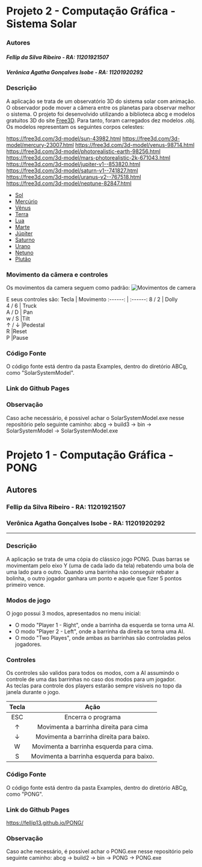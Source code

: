 Projeto 2 - Computação Gráfica - Sistema Solar
======

### Autores
##### Fellip da Silva Ribeiro - RA: 11201921507
##### Verônica Agatha Gonçalves Isobe - RA: 11201920292

### Descrição
A aplicação se trata de um observatório 3D do sistema solar com animação. O observador pode mover a câmera entre os planetas para observar melhor o sistema.
O projeto foi desenvolvido utilizando a biblioteca abcg e modelos gratuitos 3D do site [Free3D](https://free3d.com/).
Para tanto, foram carregados dez modelos .obj. Os modelos representam os seguintes corpos celestes:

https://free3d.com/3d-model/sun-43982.html
https://free3d.com/3d-model/mercury-23007.html
https://free3d.com/3d-model/venus-98714.html
https://free3d.com/3d-model/photorealistic-earth-98256.html
https://free3d.com/3d-model/mars-photorealistic-2k-671043.html
https://free3d.com/3d-model/jupiter-v1--853820.html
https://free3d.com/3d-model/saturn-v1--741827.html
https://free3d.com/3d-model/uranus-v2--767518.html
https://free3d.com/3d-model/neptune-82847.html

- [Sol](https://free3d.com/3d-model/sun-43982.html)
- [Mercúrio](https://free3d.com/3d-model/mercury-23007.html)
- [Vênus](https://free3d.com/3d-model/venus-98714.html)
- [Terra](https://free3d.com/3d-model/photorealistic-earth-98256.html)
- [Lua](https://free3d.com/3d-model/moon-photorealistic-2k-853071.html)
- [Marte](https://free3d.com/3d-model/mars-photorealistic-2k-671043.html)
- [Júpiter](https://free3d.com/3d-model/jupiter-v1--853820.html)
- [Saturno](https://free3d.com/3d-model/saturn-v1--741827.html)
- [Urano](https://free3d.com/3d-model/uranus-v2--767518.html)
- [Netuno](https://free3d.com/3d-model/neptune-82847.html)
- [Plutão](https://free3d.com/3d-model/pluto-v1--424613.html)

### Movimento da câmera e controles
Os movimentos da camera seguem como padrão:
![Movimentos de camera](https://imgur.com/OA3We8k)

E seus controles são:
Tecla | Movimento
:------: | :------:
 8 / 2   | Dolly	        
 4 / 6	 | Truck		
 A / D	 | Pan	        
 w / S	 |Tilt		
 ↑ / ↓	 |Pedestal	
 R		   |Reset		
 P	     |Pause		


### Código Fonte
O código fonte está dentro da pasta Examples, dentro do diretório ABCg, como "SolarSystemModel".

### Link do Github Pages


### Observação
Caso ache necessário, é possivel achar o SolarSystemModel.exe nesse repositório pelo seguinte caminho: abcg → build3 → bin → SolarSystemModel → SolarSystemModel.exe



Projeto 1 - Computação Gráfica - PONG
======
## Autores
### Fellip da Silva Ribeiro - RA: 11201921507
### Verônica Agatha Gonçalves Isobe - RA: 11201920292
------
### Descrição
A aplicação se trata de uma cópia do clássico jogo PONG. Duas barras se movimentam pelo eixo Y (uma de cada lado da tela) rebatendo uma bola de uma lado para o outro. Quando uma barrinha não conseguir rebater a bolinha, o outro jogador ganhara um ponto e aquele que fizer 5 pontos primeiro vence.

### Modos de jogo
O jogo possui 3 modos, apresentados no menu inicial:
- O modo "Player 1 - Right", onde a barrinha da esquerda se torna uma AI. 
- O modo "Player 2 - Left", onde a barrinha da direita se torna uma AI. 
- O modo "Two Playes", onde ambas as barrinhas são controladas pelos jogadores.

### Controles
Os controles são validos para todos os modos, com a AI assumindo o controle de uma das barrinhas no caso dos modos para um jogador. <br />
As teclas para controle dos players estarão sempre visiveis no topo da janela durante o jogo.

Tecla | Ação
:------: | :------:
ESC    | Encerra o programa
↑      | Movimenta a barrinha direita para cima
↓      | Movimenta a barrinha direita para baixo.
W      | Movimenta a barrinha esquerda para cima.
S      | Movimenta a barrinha esquerda para baixo.

### Código Fonte
O código fonte está dentro da pasta Examples, dentro do diretório ABCg, como "PONG".

### Link do Github Pages
https://fellip13.github.io/PONG/

### Observação
Caso ache necessário, é possivel achar o PONG.exe nesse repositório pelo seguinte caminho: abcg → build2 → bin → PONG → PONG.exe
